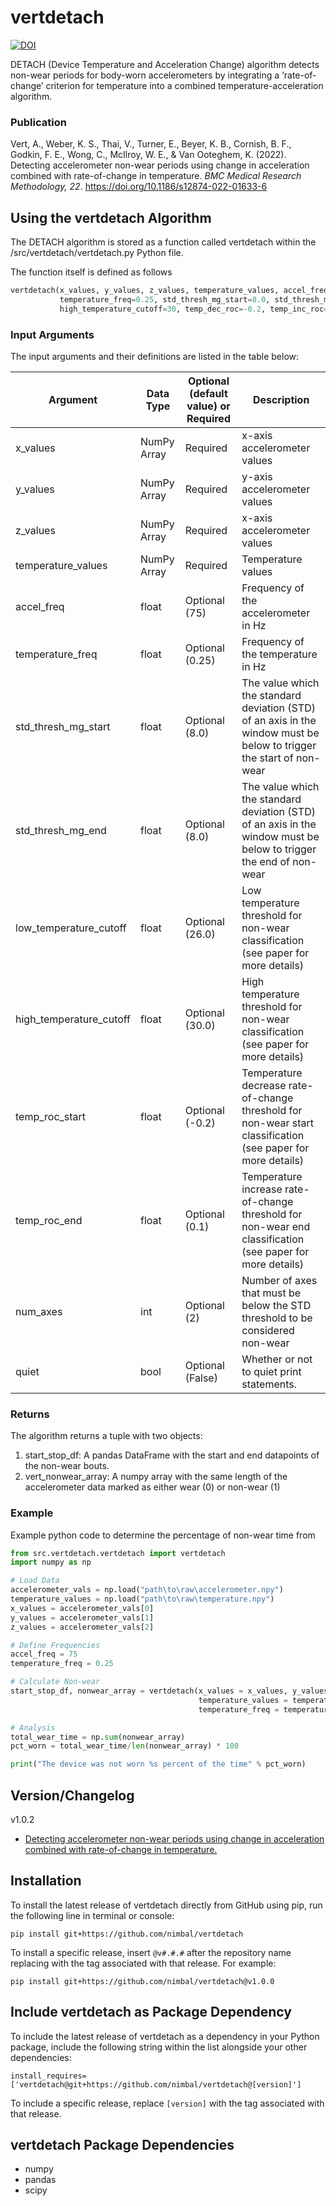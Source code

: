 # vertdetach 
[![DOI](https://zenodo.org/badge/447634532.svg)](https://zenodo.org/badge/latestdoi/447634532)

DETACH (Device Temperature and Acceleration Change) algorithm detects non-wear periods for body-worn accelerometers 
by integrating a ‘rate-of-change’ criterion for temperature into a combined temperature-acceleration algorithm.

### Publication

Vert, A., Weber, K. S., Thai, V., Turner, E., Beyer, K. B., Cornish, B. F., Godkin, F. E., Wong, C., McIlroy, W. E., 
& Van Ooteghem, K. (2022). Detecting accelerometer non-wear periods using change in acceleration combined with 
rate-of-change in temperature. *BMC Medical Research Methodology, 22*. https://doi.org/10.1186/s12874-022-01633-6

## Using the vertdetach Algorithm
The DETACH algorithm is stored as a function called vertdetach within the /src/vertdetach/vertdetach.py Python file.

The function itself is defined as follows
```python
vertdetach(x_values, y_values, z_values, temperature_values, accel_freq=75,
           temperature_freq=0.25, std_thresh_mg_start=8.0, std_thresh_mg_end=8.0, low_temperature_cutoff=26,
           high_temperature_cutoff=30, temp_dec_roc=-0.2, temp_inc_roc=0.1, num_axes=2, quiet=False)
```

### Input Arguments
The input arguments and their definitions are listed in the table below:

| Argument                | Data Type   | Optional (default value) or Required | Description                                                                                                          |
|-------------------------|-------------|--------------------------------------|----------------------------------------------------------------------------------------------------------------------|
| x_values                | NumPy Array | Required                             | x-axis accelerometer values                                                                                          |
| y_values                | NumPy Array | Required                             | y-axis accelerometer values                                                                                          |
| z_values                | NumPy Array | Required                             | x-axis accelerometer values                                                                                          |
| temperature_values      | NumPy Array | Required                             | Temperature values                                                                                                   |
| accel_freq              | float       | Optional (75)                        | Frequency of the accelerometer in Hz                                                                                 |
| temperature_freq        | float       | Optional (0.25)                      | Frequency of the temperature in Hz                                                                                   |
| std_thresh_mg_start     | float       | Optional (8.0)                       | The value which the standard deviation (STD) of an axis in the window must be below to trigger the start of non-wear |
| std_thresh_mg_end       | float       | Optional (8.0)                       | The value which the standard deviation (STD) of an axis in the window must be below to trigger the end of non-wear   |
| low_temperature_cutoff  | float       | Optional (26.0)                      | Low temperature threshold for non-wear classification (see paper for more details)                                   |
| high_temperature_cutoff | float       | Optional (30.0)                      | High temperature threshold for non-wear classification (see paper for more details)                                  |
| temp_roc_start          | float       | Optional (-0.2)                      | Temperature decrease rate-of-change threshold for non-wear start classification (see paper for more details)         |
| temp_roc_end            | float       | Optional (0.1)                       | Temperature increase rate-of-change threshold for non-wear end classification (see paper for more details)           |
| num_axes                | int         | Optional (2)                         | Number of axes that must be below the STD threshold to be considered non-wear                                        |
| quiet                   | bool        | Optional (False)                     | Whether or not to quiet print statements.                                                                            |
### Returns
The algorithm returns a tuple with two objects:
1. start_stop_df: A pandas DataFrame with the start and end datapoints of the non-wear bouts.
2. vert_nonwear_array: A numpy array with the same length of the accelerometer data marked as either wear (0) or non-wear (1)

### Example
Example python code to determine the percentage of non-wear time from 
```python
from src.vertdetach.vertdetach import vertdetach
import numpy as np

# Load Data
accelerometer_vals = np.load("path\to\raw\accelerometer.npy")
temperature_values = np.load("path\to\raw\temperature.npy")
x_values = accelerometer_vals[0]
y_values = accelerometer_vals[1]
z_values = accelerometer_vals[2]

# Define Frequencies
accel_freq = 75
temperature_freq = 0.25

# Calculate Non-wear
start_stop_df, nonwear_array = vertdetach(x_values = x_values, y_values = y_values, z_values = z_values, 
                                          temperature_values = temperature_values, accel_freq = accel_freq, 
                                          temperature_freq = temperature_freq)

# Analysis
total_wear_time = np.sum(nonwear_array)
pct_worn = total_wear_time/len(nonwear_array) * 100

print("The device was not worn %s percent of the time" % pct_worn)

```
## Version/Changelog

v1.0.2
- [Detecting accelerometer non-wear periods using change in acceleration combined with rate-of-change in temperature.](https://doi.org/10.1186/s12874-022-01633-6)

## Installation

To install the latest release of vertdetach directly from GitHub using pip, run the following line in terminal or 
console:

`pip install git+https://github.com/nimbal/vertdetach`

To install a specific release, insert `@v#.#.#` after the repository name replacing with the tag associated with that 
release. For example:

`pip install git+https://github.com/nimbal/vertdetach@v1.0.0`

## Include vertdetach as Package Dependency

To include the latest release of vertdetach as a dependency in your Python package, include the following
string within the list alongside your other dependencies:

`install_requires=['vertdetach@git+https://github.com/nimbal/vertdetach@[version]']`

To include a specific release, replace `[version]` with the tag associated with that release.

## vertdetach Package Dependencies
- numpy
- pandas
- scipy
